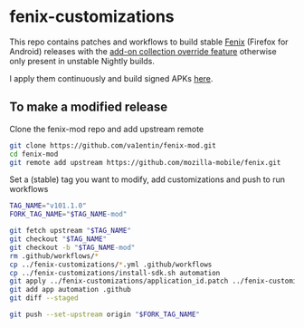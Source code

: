 # fenix-customizations

This repo contains patches and workflows to build stable [Fenix](https://github.com/mozilla-mobile/fenix/) (Firefox for Android) releases with the [add-on collection override feature](https://blog.mozilla.org/addons/2020/09/29/expanded-extension-support-in-firefox-for-android-nightly/) otherwise only present in unstable Nightly builds.

I apply them continuously and build signed APKs [here](https://github.com/va1entin/fenix-mod).

## To make a modified release

Clone the fenix-mod repo and add upstream remote

```bash
git clone https://github.com/va1entin/fenix-mod.git
cd fenix-mod
git remote add upstream https://github.com/mozilla-mobile/fenix.git
```

Set a (stable) tag you want to modify, add customizations and push to run workflows

```bash
TAG_NAME="v101.1.0"
FORK_TAG_NAME="$TAG_NAME-mod"

git fetch upstream "$TAG_NAME"
git checkout "$TAG_NAME"
git checkout -b "$TAG_NAME-mod"
rm .github/workflows/*
cp ../fenix-customizations/*.yml .github/workflows
cp ../fenix-customizations/install-sdk.sh automation
git apply ../fenix-customizations/application_id.patch ../fenix-customizations/app_name.patch ../fenix-customizations/amo-override.patch
git add app automation .github
git diff --staged

git push --set-upstream origin "$FORK_TAG_NAME"
```
